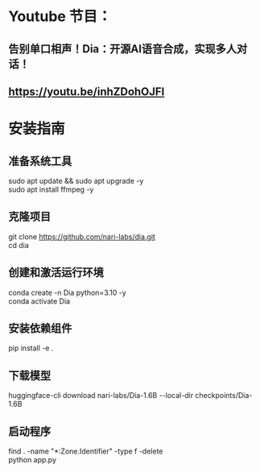 # Youtube 节目：
## 告别单口相声！Dia：开源AI语音合成，实现多人对话！
## https://youtu.be/inhZDohOJFI

# 安装指南

## 准备系统工具
sudo apt update && sudo apt upgrade -y  
sudo apt install ffmpeg -y  

## 克隆项目
git clone https://github.com/nari-labs/dia.git  
cd dia  

## 创建和激活运行环境
conda create -n Dia python=3.10 -y    
conda activate Dia  

## 安装依赖组件
pip install -e .  

## 下载模型
huggingface-cli download nari-labs/Dia-1.6B --local-dir checkpoints/Dia-1.6B  

## 启动程序
find . -name "*:Zone.Identifier" -type f -delete    
python app.py  










 

















